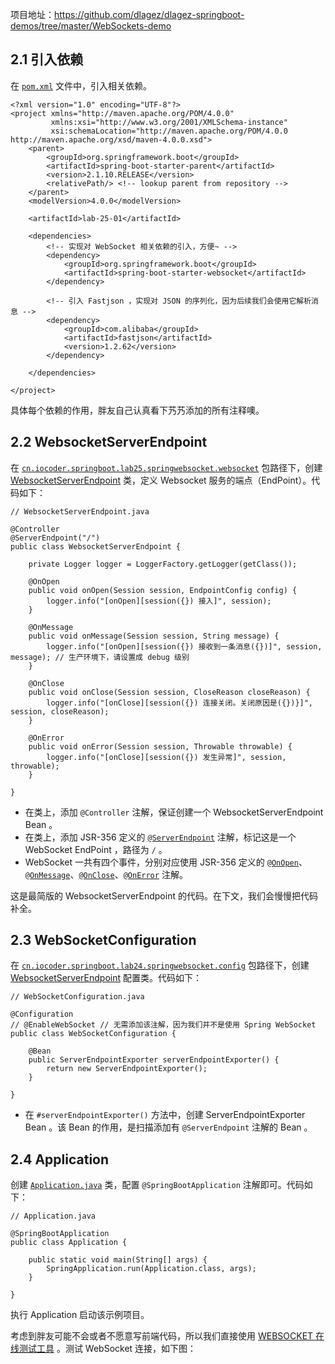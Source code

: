 项目地址：https://github.com/dlagez/dlagez-springboot-demos/tree/master/WebSockets-demo

## 2.1 引入依赖

在 [`pom.xml`](https://github.com/YunaiV/SpringBoot-Labs/blob/master/lab-25/lab-websocket-25-01/pom.xml) 文件中，引入相关依赖。



```
<?xml version="1.0" encoding="UTF-8"?>
<project xmlns="http://maven.apache.org/POM/4.0.0"
         xmlns:xsi="http://www.w3.org/2001/XMLSchema-instance"
         xsi:schemaLocation="http://maven.apache.org/POM/4.0.0 http://maven.apache.org/xsd/maven-4.0.0.xsd">
    <parent>
        <groupId>org.springframework.boot</groupId>
        <artifactId>spring-boot-starter-parent</artifactId>
        <version>2.1.10.RELEASE</version>
        <relativePath/> <!-- lookup parent from repository -->
    </parent>
    <modelVersion>4.0.0</modelVersion>

    <artifactId>lab-25-01</artifactId>

    <dependencies>
        <!-- 实现对 WebSocket 相关依赖的引入，方便~ -->
        <dependency>
            <groupId>org.springframework.boot</groupId>
            <artifactId>spring-boot-starter-websocket</artifactId>
        </dependency>

        <!-- 引入 Fastjson ，实现对 JSON 的序列化，因为后续我们会使用它解析消息 -->
        <dependency>
            <groupId>com.alibaba</groupId>
            <artifactId>fastjson</artifactId>
            <version>1.2.62</version>
        </dependency>

    </dependencies>

</project>
```



具体每个依赖的作用，胖友自己认真看下艿艿添加的所有注释噢。

## 2.2 WebsocketServerEndpoint

在 [`cn.iocoder.springboot.lab25.springwebsocket.websocket`](https://github.com/YunaiV/SpringBoot-Labs/tree/master/lab-25/lab-websocket-25-01/src/main/java/cn/iocoder/springboot/lab25/springwebsocket/websocket) 包路径下，创建 [WebsocketServerEndpoint](https://github.com/YunaiV/SpringBoot-Labs/blob/master/lab-25/lab-websocket-25-01/src/main/java/cn/iocoder/springboot/lab25/springwebsocket/websocket/WebsocketServerEndpoint.java) 类，定义 Websocket 服务的端点（EndPoint）。代码如下：



```
// WebsocketServerEndpoint.java

@Controller
@ServerEndpoint("/")
public class WebsocketServerEndpoint {

    private Logger logger = LoggerFactory.getLogger(getClass());

    @OnOpen
    public void onOpen(Session session, EndpointConfig config) {
        logger.info("[onOpen][session({}) 接入]", session);
    }

    @OnMessage
    public void onMessage(Session session, String message) {
        logger.info("[onOpen][session({}) 接收到一条消息({})]", session, message); // 生产环境下，请设置成 debug 级别
    }

    @OnClose
    public void onClose(Session session, CloseReason closeReason) {
        logger.info("[onClose][session({}) 连接关闭。关闭原因是({})}]", session, closeReason);
    }

    @OnError
    public void onError(Session session, Throwable throwable) {
        logger.info("[onClose][session({}) 发生异常]", session, throwable);
    }

}
```



- 在类上，添加 `@Controller` 注解，保证创建一个 WebsocketServerEndpoint Bean 。
- 在类上，添加 JSR-356 定义的 [`@ServerEndpoint`](https://github.com/eclipse-ee4j/websocket-api/blob/master/api/server/src/main/java/javax/websocket/server/ServerEndpoint.java) 注解，标记这是一个 WebSocket EndPoint ，路径为 `/` 。
- WebSocket 一共有四个事件，分别对应使用 JSR-356 定义的 [`@OnOpen`](https://github.com/eclipse-ee4j/websocket-api/blob/master/api/client/src/main/java/javax/websocket/OnOpen.java)、[`@OnMessage`](https://github.com/eclipse-ee4j/websocket-api/blob/master/api/client/src/main/java/javax/websocket/OnMessage.java)、[`@OnClose`](https://github.com/eclipse-ee4j/websocket-api/blob/master/api/client/src/main/java/javax/websocket/OnClose.java)、[`@OnError`](https://github.com/eclipse-ee4j/websocket-api/blob/master/api/client/src/main/java/javax/websocket/OnError.java) 注解。

这是最简版的 WebsocketServerEndpoint 的代码。在下文，我们会慢慢把代码补全。

## 2.3 WebSocketConfiguration

在 [`cn.iocoder.springboot.lab24.springwebsocket.config`](https://github.com/YunaiV/SpringBoot-Labs/tree/master/lab-25/lab-websocket-25-01/src/main/java/cn/iocoder/springboot/lab25/springwebsocket/config) 包路径下，创建 [WebsocketServerEndpoint](https://github.com/YunaiV/SpringBoot-Labs/blob/master/lab-25/lab-websocket-25-01/src/main/java/cn/iocoder/springboot/lab25/springwebsocket/config/WebSocketConfiguration.java) 配置类。代码如下：



```
// WebSocketConfiguration.java

@Configuration
// @EnableWebSocket // 无需添加该注解，因为我们并不是使用 Spring WebSocket
public class WebSocketConfiguration {

    @Bean
    public ServerEndpointExporter serverEndpointExporter() {
        return new ServerEndpointExporter();
    }

}
```



- 在 `#serverEndpointExporter()` 方法中，创建 ServerEndpointExporter Bean 。该 Bean 的作用，是扫描添加有 `@ServerEndpoint` 注解的 Bean 。

## 2.4 Application

创建 [`Application.java`](https://github.com/YunaiV/SpringBoot-Labs/blob/master/lab-25/lab-websocket-25-01/src/main/java/cn/iocoder/springboot/lab25/springwebsocket/Application.java) 类，配置 `@SpringBootApplication` 注解即可。代码如下：



```
// Application.java

@SpringBootApplication
public class Application {

    public static void main(String[] args) {
        SpringApplication.run(Application.class, args);
    }

}
```



执行 Application 启动该示例项目。

考虑到胖友可能不会或者不愿意写前端代码，所以我们直接使用 [WEBSOCKET 在线测试工具](http://www.easyswoole.com/wstool.html) 。测试 WebSocket 连接，如下图：